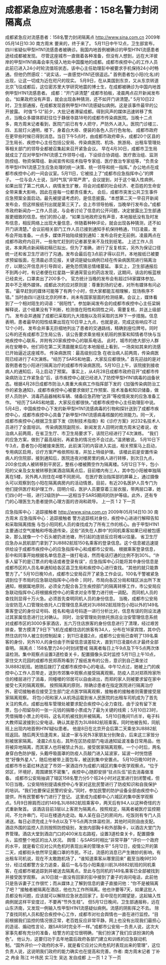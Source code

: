 # 成都紧急应对流感患者：158名警力封闭隔离点

成都紧急应对流感患者：158名警力封闭隔离点
http://www.sina.com.cn  2009年05月14日10:30  南方周末
要来的，终于来了。
5月11日中午12点，卫生部宣布，四川省疑似甲型H1N1流感患者被确诊。我国内地首例被确诊的甲型H1N1流感患者途经成都被发现。
尽管这座城市一直做着各种准备，但没有人想到，远在大洋彼岸的甲型H1N1病毒会率先侵入地处中国腹地的成都。成都市疾控中心的工作人员此前已进入24小时轮流值班状态，该中心主任助理彭中被要求手机保持24小时畅通。但他仍然感叹：“说实话，一直感觉H1N1还很遥远。”
首例患者包小阳(化名)的出现，让这一切成为近在咫尺的现实。
5月9日，在从美国到东京，又从东京转道北京飞往成都后，这位密苏里大学研究地震的博士生，在成都被确诊为中国内地首例甲型H1N1流感患者。
成都：“开门讲清楚”
成都市拍板，凌晨两点召开新闻发布会。“如果政府没有声音，就会出现各种猜测，还不如开门讲清楚。”
5月10日22时，卫生部通报，在成都发现首例甲型H1N1流感疑似病例。这是该事件最早的公开披露。
时值“5·12”前夕，大批记者滞留成都。得到风声的媒体迅速转移了焦点，当晚众多媒体即赶往位于静居寺路18号的成都市传染病医院。当晚十二点多，南方周末记者看到，医院门前已有专人把守，严防外人进入。医院门诊楼三、四、五层灯火通明，楼下，身着白大褂、便装的各色人员行色匆匆。
成都市政府在更早些时候已得到消息。当日下午5点时，由成都市政府牵头，成都20个区县的卫生局长、疾控中心主任包括公安局、传染病医院、机场、旅游局、出租车管理处等相关部门的领导全都被召集起来召开紧急会议。
早在4月30日，成都市卫生局就成立了应对甲型H1N1流感工作领导小组，下设综合协调组、医疗救治组、监测防控组、物资保障组、新闻宣传和技术指导专家组、医疗救治专家组等，“负责全市甲型H1N1流感卫生应急处理的统一决策、统一领导和统一指挥。”
办公地点在成都市疾控中心的一间会议室。5月11日，它被挂上了“成都市应急指挥中心”的牌子。
一位与会人士说，当时气氛“非常严肃”。会议提到，对于这个输入性病例，如果出现了第二代病人，病情发生扩散，将会对成都的社会经济、老百姓的生命安全带来重大影响，因此在座每一位都责任重大。
会后，成都市突发公共卫生事件应急预案全面启动。最先被提请考虑的，是信息披露。“本想第二天一早召开新闻发布会，但这样报纸刊出就是第三天了。会上市领导拍板，当晚举行发布会。”成都市政府新闻办一工作人员说，与会者讨论了信息的公开问题，决定披露比卫生部通报更细致的信息。他们的担心是，“如果当地政府没有声音，本地报纸没有及时发布信息，相反网络上出现大量信息，伴随着种种评论，就会出现各种猜测，还不如开门讲清楚。”
会议前相关部门工作人员已接到通知手机保持畅通，11日凌晨，发布会开始准备。一点多，媒体开始陆续接到通知：发布会将史无前例，凌晨两点在成都市政府内召开。一些匆忙赶到的记者甚至来不及找到纸笔。
上述工作人员说，本来两点新闻稿初稿已拟出，但为了准确，进行了反复核实，另外为保证口径统一还和省卫生厅进行了沟通。发布会最后在3点前才得以召开。本地报纸已被要求预留版面，在清晨必须见报，关键词是疑似病例已经在传染病医院进行隔离治疗，以期公开信息并引导舆论，避免恐慌猜忌情绪蔓延。
事实上，卫生部通报后不到两小时，有记者便在红星路一家通宵营业的药店发现，这期间，该店的板蓝根已经卖光，口罩卖出了200多个。
官方统计当晚的发布会有超过58家媒体参加，其中不乏境外媒体。成都此次的应对原则是：尊重到场的记者，对所有媒体有问必答。“最早赶到的媒体可能等了有两个小时，但大家都能互相理解，现场秩序不错。”
当时由四川送往北京的样本，尚未有国家层面的检测结果。会议上，媒体看到了一个相对陌生的词语：“弱阳性”。参加新闻发布会的成都市疾控中心主任梁娴解释说，这个结果没有下判断，检测值在阳性和阴性之间，需要复核，并送上级部门。
发布会并通报了成都已采取的九大措施以及将采取的五种下一步措施。信息表明，患者最早的阳性结果出现在10日早上九点，也就是说，完成这些响应不过12个小时。
发布会并事无巨细地列出了患者的交通路线，精确到座位牌号。同时公布的还有成都市卫生局公告，该公告要求乘坐相关航班的旅客和知情者尽快与当地疾控中心联系，并附有20家疾控中心的联系电话。
此时，城市的绝大部分人群尚在安睡中。他们将在第二天清晨醒来后在本地报纸上看到，一场突如其来的流感已开始逼近这座城市。
传染病医院：最高级别应急
在收治病人前两周，传染病医院已经进行了4次演练。“经历了SARS和地震，大家反应都很快。”
首先迎战的是对首例患者包小阳进行隔离治疗的成都市传染病医院。5月10日上午，该院接到接收病人的通知后，马上启动了预案。
事实上，从4月28日成都市政府召开“成都市传染病防治工作紧急会”后，该市疾控中心就已经进入了防控甲型H1N1病毒的战备状态。根据4月28日成都市防治人类重大疾病工作指挥部下发的《加强传染病防治工作的紧急通知》，成都市疾控中心被要求做好工作预案、技术准备和知识储备，做好人员防护、消毒药品器械和车辆、储备应急药物“达菲”等疫情突发的应急准备工作。
“经历了SARS和地震，大家反应都很快。”成都市疾控中心主任助理彭中说。
5月4日，中国疾控中心下发的新甲型H1N1流感病毒的引物和探针送到了成都市疾控中心，成都市疾控中心具备了新甲型H1N1流感病毒核酸的检测能力。同一天，成都市疾控中心根据卫生部下发《防制技术指南》和《诊疗方案》对232名技术人员进行了全面培训。
传染病医院副院长、新闻发言人田明对南方周末记者说，收治病人前两周，在省卫生厅、市卫生局要求下，该院已经进行了4次演练。
“我们的应急方案，做到了最高级别，再紧急的情况也不会过此。”温贤敏说。
5月10日下午3点，患者包小阳被接来医院，此前演习的内容进入实战，相关预案马上启动，专用病区启用，诊疗方案严格依照标准，并加上特级护理。
该楼此前是安置传染病人的住院部，接到通知后，医院连夜对楼房里的病人进行转移，到次日九点，200余位病人被转移到平房区，整栋小楼被腾空作为隔离楼。5月12日下午，包小阳的父亲及女友被转移到某酒店隔离点后，目前楼内有三人，其中包小阳被单独隔离在5楼，另外两人则住在4楼不同房间。
在医疗救治指挥部的屏幕上，通过摄像头可以观察到包小阳在隔离病房内的活动情景。目前，有近20名医护人员专门为他们提供医疗和护理工作，田明介绍，医护人员要穿着三层衣服，带两层口罩，她们四小时一班，进行2级防护——这相当于SARS期间的防护等级。此外，还有专门的心理医生为患者提供心理方面的咨询和疏导。
上一页
1
2
下一页

应急指挥中心：追踪接触者
http://www.sina.com.cn  2009年05月14日10:30  南方周末
应急指挥中心：追踪接触者
警方追踪核对身份，疾控中心进进行解释告知和采取隔离措施
与包小阳同机人员的查找成为了所有工作的核心。由于甲型H1N1主要通过空气接触和呼吸道传染，这些“消失在人群中”的同机乘客如果已经被包感染，那么就像一个个石头被扔进池塘，所引起的连锁反应将难以估量。
省卫生厅应急办从民航部门拿到了3U8882航班150名乘客的登录信息。这个信息被迅速提供给设于成都市疾控中心的应急指挥中心和成都市公安局。
根据乘客登录信息，彭中和同事开始根据名单信息逐一拨打电话，然而电话打通的比例不到30%。“许多人留下的是订票点的电话或者登录有误”，应急指挥中心只能将其中身份信息是成都市区的人员名单通知给各区县卫生局和疾控中心进行查找。“其他的就只能靠警方了。”
5月10日晚10点，成都市公安局召开了紧急工作会议。100名干警被紧急调到位于市局的应急联动指挥中心待命；同时，市局向各区分局和辖区派出所下发通知，根据属地原则，必须全力配合各卫生疾控部门的隔离转移工作，市公安局应急联动指挥中心将根据疾控中心的需求对全市警力进行统一调配。
而同机人员的查找则显得十万火急。必须首先查明同机人员的身份信息。
当晚，成都市公安局治安防范人口管理处依托人口管理信息系统对3U8882航班除包小阳以外的149名乘客登记的身份证号码、姓名和电话号码逐一进行分析比对，信息有误的则设法通过其家属信息进行比对确认。
同时，治安管理处则依托旅店业治安管理信息系统对成都市区的3000多家酒店，五六万住店旅客的身份信息进行了清理，经过艰苦排查，警方摸清了9日下飞机在成都住店的旅客有34人，分布在16家宾馆，其中仍然住店的19人被立刻控制起来；
到11日凌晨2点，成都市公安局已查明了139名乘客的身份，另外10人的身份由于所留信息误差较大，直到11日凌晨6点才最终全部查明。
隔离点：158名警力24小时封闭警戒
隔离者每日上午9点及下午5点两次体温检测。集中观察点设置3道检查关卡，配置摄像头实时监控
5月11日上午10点，家住交大花园的成都市民郑燕玲看到了报纸发布的公告，意识到自己乘坐过3U8882航班。她随后拨打了成都市疾控中心的电话。中午12点过，她被上门的疾控中心工作人员带走，送到市郊集中观察点接受隔离观察。防疫人员对郑燕玲家所住的楼层进行了消毒，同幢楼的邻居可以自由进出，而郑的家人则被要求留在家中接受七天的隔离观察。
按照隔离的原则，除确诊患者在指定医院进行隔离治疗外，密切接触者应接受卫生部门定点医学隔离观察，接触者的接触者则需要接受居家隔离观察。
将包小阳和家人从机场运载到省人民医院的出租车司机成为了首先关注的焦点。成都出租车管理处被要求配合疾控中心全力查找，由于没有留下发票，包小阳留存的一张一元钱的捐赠小票成为了最为关键的线索；5月10日23时，凭借捐赠小票上的号码，这名司机被找到并被隔离。
5月10日晚间11点半，电子科大教师延波接到公安电话，确认其是否为3U8882航班乘客。同时他被告知，同航班上出现内地首例H1N1疑似患者。
他是8日在北京开会后第二天乘坐3U8882航班返回。随后两天恰逢周末，延波一家与另外3家朋友分别聚会，后来这三家皆分别被居家隔离。
凌晨2点左右，其所在区防疫部门电话通知延波准备日常用品，他将被异地隔离，而其家人也将被禁止外出，接受居家隔离观察。一个小时后，两名身穿白色防护服，头戴呼吸面罩的防疫人员敲门进入延波家，延波一时恍惚感觉“好像外星人”，随后他被带上面包车，被送到集中安置点。
5月10日晚10时许，成都市市长葛红林选定了市郊一家酒店作为成都六城区的集中医学观察点。“位于郊区，环境好，周围建筑不密集”。疾控中心随即安排“驻点队伍”前去消毒做准备。
成都市公安局抽调了辖区158名警力分5个班24小时对这里进行封闭警戒，但10日当晚，公安局特别提请疾控中心专家对这批民警进行了防疫知识和自我保护的培训。“我们也要保证民警的安全。”同时，参加民警的防护设备全部由疾控中心提供，所有民警都专门进行了登记。
这里成为成都中心六城区的集中医学观察点。5月9日擦肩而过的149名3U8882航班乘客中，两天后有94人以这种奇怪的方式重新聚首。
该酒店目前3层以上客房为隔离点。按照规定，隔离者被医疗监控期间，不允许串门，可以在楼道内走动。每人呆在自己的房间内，吃饭则有专门人员递送。每日必须完成上午9点以及下午5点两次体温检测，其他时间则自由支配。酒店外围的监控人员则按照防控级别，发放内部胸卡和外部胸卡，以酒店大堂门为界管理。酒店大堂到酒店门口的400米左右路程，设置3道检查关卡，配置摄像头，监控整个地区的出入状况。
舆情：与SARS时相比“非常平静”
“评价一个政府的水平，就是看它应对公共危机时表现出来的管理水平”
5月12日，疫情公开的第二天，成都街头依然罕见戴口罩的市民。不过，流感的消息已产生微妙的影响，有出租车司机说，现在不太敢跑机场了，“谁知道乘客从哪里回来”
截至当晚9时30分，经过成都警方全力追查，最后一名与包小阳乘座川航3U8882航班的同机乘客，在成都市被追踪到并被送去隔离点。至此与包同机的149名乘客已全部被找到并接受医学观察。
从10日就一直没有回家的彭中接到了妻子的询问电话，此前他只是告诉妻子工作很忙；而从媒体上了解到信息的妻子直接问他：“你不是被隔离了吧？”接触者被隔离在酒店，他也为工作所隔离。他也许要等7天，如果这批人员都没有问题，应该就可以解除应急状态回家了。彭中现在的期望是，这起输入性病例就这样平安度过，不要再“节外生枝”。
但5月12日晚间，卫生部通报称，远在山东济南，又发现一例输入性甲型H1N1流感疑似病例。流感的阴影挥之不去。
除了查找同机人员和配合疾控中心工作，成都市对社会舆情也一直在进行监控。“目前根据我们监控的情况很正常，老百姓反应非常平静。网上也没有出现我们最担心的造谣、煽动性言论，跟SARS时完全不一样。”成都市公安局一负责人说，这次大家事先都有充分的准备，给警方的定位很明确，“我们扮演了我们应该扮演的角色”。
他认为，这要归功于去年地震后政府各部门建立和训练的应急联动机制。“国外评价一个政府的水平，就是看它应对公共危机时表现出来的管理”，这位负责人说，这说明我们政府的能力确实也在提高和完善。作者: 南方周末记者 丁补之 冉金 陈江 叶伟民 实习生 吴达 发自成都
上一页
1
2
下一页

